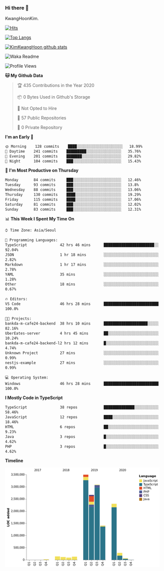 ### Hi there 👋

KwangHoonKim.

[![Hits](https://hits.seeyoufarm.com/api/count/incr/badge.svg?url=https%3A%2F%2Fgithub.com%2Frhkdgns95)](https://hits.seeyoufarm.com)  

[![Top Langs](https://github-readme-stats.vercel.app/api/top-langs/?username=rhkdgns95&layout=compact)](https://github.com/anuraghazra/github-readme-stats)   

[![KimKwangHoon github stats](https://github-readme-stats.vercel.app/api?username=rhkdgns95&show_icons=true)](https://github.com/anuraghazra/github-readme-stats)  



<!--
**rhkdgns95/rhkdgns95** is a ✨ _special_ ✨ repository because its `README.md` (this file) appears on your GitHub profile.

Here are some ideas to get you started:

- 🔭 I’m currently working on ...
- 🌱 I’m currently learning ...
- 👯 I’m looking to collaborate on ...
- 🤔 I’m looking for help with ...
- 💬 Ask me about ...
- 📫 How to reach me: ...
- 😄 Pronouns: ...
- ⚡ Fun fact: ...
-->



![Waka Readme](https://github.com/rhkdgns95/rhkdgns95/workflows/Waka%20Readme/badge.svg)
<!--START_SECTION:waka-->
![Profile Views](http://img.shields.io/badge/Profile%20Views-20-blue)

**🐱 My Github Data** 

> 🏆 435 Contributions in the Year 2020
 > 
> 📦 0 Bytes Used in Github's Storage 
 > 
> 🚫 Not Opted to Hire
 > 
> 📜 57 Public Repositories
 > 
> 🔑 0 Private Repository 
 > 
**I'm an Early 🐤** 

```text
🌞 Morning    128 commits    ████░░░░░░░░░░░░░░░░░░░░░   18.99% 
🌆 Daytime    241 commits    █████████░░░░░░░░░░░░░░░░   35.76% 
🌃 Evening    201 commits    ███████░░░░░░░░░░░░░░░░░░   29.82% 
🌙 Night      104 commits    ███░░░░░░░░░░░░░░░░░░░░░░   15.43%

```
📅 **I'm Most Productive on Thursday** 

```text
Monday       84 commits     ███░░░░░░░░░░░░░░░░░░░░░░   12.46% 
Tuesday      93 commits     ███░░░░░░░░░░░░░░░░░░░░░░   13.8% 
Wednesday    88 commits     ███░░░░░░░░░░░░░░░░░░░░░░   13.06% 
Thursday     130 commits    ████░░░░░░░░░░░░░░░░░░░░░   19.29% 
Friday       115 commits    ████░░░░░░░░░░░░░░░░░░░░░   17.06% 
Saturday     81 commits     ███░░░░░░░░░░░░░░░░░░░░░░   12.02% 
Sunday       83 commits     ███░░░░░░░░░░░░░░░░░░░░░░   12.31%

```


📊 **This Week I Spent My Time On** 

```text
⌚︎ Time Zone: Asia/Seoul

💬 Programming Languages: 
TypeScript               42 hrs 46 mins      ███████████████████████░░   92.04% 
JSON                     1 hr 18 mins        ░░░░░░░░░░░░░░░░░░░░░░░░░   2.82% 
Markdown                 1 hr 17 mins        ░░░░░░░░░░░░░░░░░░░░░░░░░   2.78% 
YAML                     35 mins             ░░░░░░░░░░░░░░░░░░░░░░░░░   1.28% 
Other                    18 mins             ░░░░░░░░░░░░░░░░░░░░░░░░░   0.67%

🔥 Editors: 
VS Code                  46 hrs 28 mins      █████████████████████████   100.0%

🐱‍💻 Projects: 
bankda-m-cafe24-backend  38 hrs 10 mins      ████████████████████░░░░░   82.16% 
UberEates-server         4 hrs 45 mins       ██░░░░░░░░░░░░░░░░░░░░░░░   10.24% 
bankda-m-cafe24-backend-l2 hrs 12 mins       █░░░░░░░░░░░░░░░░░░░░░░░░   4.74% 
Unknown Project          27 mins             ░░░░░░░░░░░░░░░░░░░░░░░░░   0.99% 
nestjs-example           27 mins             ░░░░░░░░░░░░░░░░░░░░░░░░░   0.99%

💻 Operating System: 
Windows                  46 hrs 28 mins      █████████████████████████   100.0%

```

**I Mostly Code in TypeScript** 

```text
TypeScript               38 repos            ██████████████░░░░░░░░░░░   58.46% 
JavaScript               12 repos            ████░░░░░░░░░░░░░░░░░░░░░   18.46% 
HTML                     6 repos             ██░░░░░░░░░░░░░░░░░░░░░░░   9.23% 
Java                     3 repos             █░░░░░░░░░░░░░░░░░░░░░░░░   4.62% 
PHP                      3 repos             █░░░░░░░░░░░░░░░░░░░░░░░░   4.62%

```


**Timeline**

![Chart not found](https://github.com/rhkdgns95/rhkdgns95/blob/master/charts/bar_graph.png) 


<!--END_SECTION:waka-->
